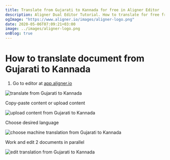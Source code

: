 ```yaml
---
title: Translate from Gujarati to Kannada for free in Aligner Editor
description: Aligner Dual Editor Tutorial. How to translate for free from Gujarati to Kannada. Aligner is multilingual document management platform. 
ogImage: "https://www.aligner.io/images/aligner-logo.png"
date: 2020-05-06T07:09:21+03:00
image: ../images/aligner-logo.png
onBlog: true
---
```


# How to translate document from Gujarati to Kannada

1. Go to editor at [app.aligner.io](https://app.aligner.io "Aligner App web page")

![translate from Gujarati to Kannada](../aligner-blank-editor.png "translate from Gujarati to Kannada")

Copy-paste content or upload content

![upload content from Gujarati to Kannada](../aligner-uploaded-document.png "upload content from Gujarati to Kannada")

Choose desired language

![choose machine translation from Gujarati to Kannada](../aligner-language-dropdown.png "choose machine translation from Gujarati to Kannada")

Work and edit 2 documents in parallel

![edit translation from Gujarati to Kannada](../aligner-double-sitded-editor.png "edit translation from Gujarati to Kannada")


